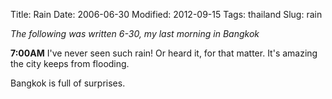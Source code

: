 Title: Rain
Date: 2006-06-30
Modified: 2012-09-15
Tags: thailand
Slug: rain

<em>The following was written 6-30, my last morning in Bangkok</em>

<strong>7:00AM</strong>
I've never seen such rain! Or heard it, for that matter. It's amazing the city keeps from flooding.

Bangkok is full of surprises.
